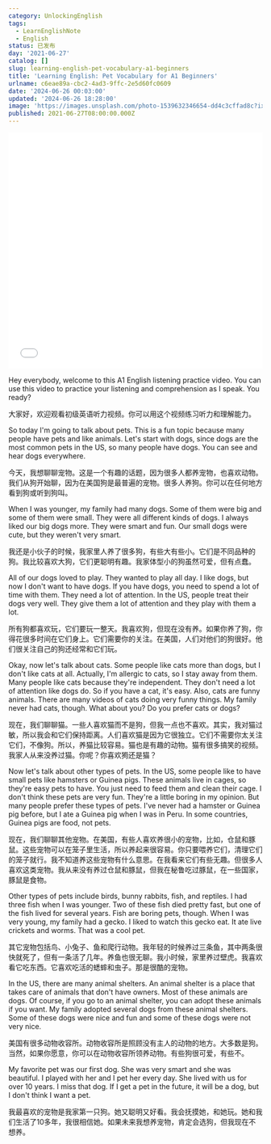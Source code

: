 ```yaml
---
category: UnlockingEnglish
tags:
  - LearnEnglishNote
  - English
status: 已发布
day: '2021-06-27'
catalog: []
slug: learning-english-pet-vocabulary-a1-beginners
title: 'Learning English: Pet Vocabulary for A1 Beginners'
urlname: c6eae89a-cbc2-4ad3-9ffc-2e5d60fc0609
date: '2024-06-26 00:03:00'
updated: '2024-06-26 18:28:00'
image: 'https://images.unsplash.com/photo-1539632346654-dd4c3cffad8c?ixlib=rb-4.0.3&q=85&fm=jpg&crop=entropy&cs=srgb'
published: 2021-06-27T08:00:00.000Z
---
```


<iframe width="100%" height="468" src="//player.bilibili.com/player.html?bvid=BV1Bx421Q7nU&p=4" scrolling="no" border="0" frameborder="no" framespacing="0" allowfullscreen="true"> </iframe>


Hey everybody, welcome to this A1 English listening practice video. You can use this video to practice your listening and comprehension as I speak. You ready?


大家好，欢迎观看初级英语听力视频。你可以用这个视频练习听力和理解能力。


So today I'm going to talk about pets. This is a fun topic because many people have pets and like animals. Let's start with dogs, since dogs are the most common pets in the US, so many people have dogs. You can see and hear dogs everywhere.


今天，我想聊聊宠物。这是一个有趣的话题，因为很多人都养宠物，也喜欢动物。我们从狗开始聊，因为在美国狗是最普遍的宠物。很多人养狗。你可以在任何地方看到狗或听到狗叫。


When I was younger, my family had many dogs. Some of them were big and some of them were small. They were all different kinds of dogs. I always liked our big dogs more. They were smart and fun. Our small dogs were cute, but they weren't very smart.


我还是小伙子的时候，我家里人养了很多狗，有些大有些小。它们是不同品种的狗。我比较喜欢大狗，它们更聪明有趣。我家体型小的狗虽然可爱，但有点蠢。


All of our dogs loved to play. They wanted to play all day. I like dogs, but now I don't want to have dogs. If you have dogs, you need to spend a lot of time with them. They need a lot of attention. In the US, people treat their dogs very well. They give them a lot of attention and they play with them a lot.


所有狗都喜欢玩，它们要玩一整天。我喜欢狗，但现在没有养。如果你养了狗，你得花很多时间在它们身上。它们需要你的关注。在美国，人们对他们的狗很好。他们很关注自己的狗还经常和它们玩。


Okay, now let's talk about cats. Some people like cats more than dogs, but I don't like cats at all. Actually, I'm allergic to cats, so I stay away from them. Many people like cats because they're independent. They don't need a lot of attention like dogs do. So if you have a cat, it's easy. Also, cats are funny animals. There are many videos of cats doing very funny things. My family never had cats, though. What about you? Do you prefer cats or dogs?


现在，我们聊聊猫。一些人喜欢猫而不是狗，但我一点也不喜欢。其实，我对猫过敏，所以我会和它们保持距离。人们喜欢猫是因为它很独立。它们不需要你太关注它们，不像狗。所以，养猫比较容易。猫也是有趣的动物。猫有很多搞笑的视频。我家人从来没养过猫。你呢？你喜欢㺃还是猫？


Now let's talk about other types of pets. In the US, some people like to have small pets like hamsters or Guinea pigs. These animals live in cages, so they're easy pets to have. You just need to feed them and clean their cage. I don't think these pets are very fun. They're a little boring in my opinion. But many people prefer these types of pets. I've never had a hamster or Guinea pig before, but I ate a Guinea pig when I was in Peru. In some countries, Guinea pigs are food, not pets.


现在，我们聊聊其他宠物。在美国，有些人喜欢养很小的宠物，比如，仓鼠和豚鼠。这些宠物可以在笼子里生活，所以养起来很容易。你只要喂养它们，清理它们的笼子就行。我不知道养这些宠物有什么意思。在我看来它们有些无趣。但很多人喜欢这类宠物。我从来没有养过仓鼠和豚鼠，但我在秘鲁吃过豚鼠，在一些国家，豚鼠是食物。


Other types of pets include birds, bunny rabbits, fish, and reptiles. I had three fish when I was younger. Two of these fish died pretty fast, but one of the fish lived for several years. Fish are boring pets, though. When I was very young, my family had a gecko. I liked to watch this gecko eat. It ate live crickets and worms. That was a cool pet.


其它宠物包括鸟、小兔子、鱼和爬行动物。我年轻的时候养过三条鱼，其中两条很快就死了，但有一条活了几年。养鱼也很无聊。我小时候，家里养过壁虎。我喜欢看它吃东西。它喜欢吃活的蟋蟀和虫子。那是很酷的宠物。


In the US, there are many animal shelters. An animal shelter is a place that takes care of animals that don't have owners. Most of these animals are dogs. Of course, if you go to an animal shelter, you can adopt these animals if you want. My family adopted several dogs from these animal shelters. Some of these dogs were nice and fun and some of these dogs were not very nice.


美国有很多动物收容所。动物收容所是照顾没有主人的动物的地方。大多数是狗。当然，如果你愿意，你可以在动物收容所领养动物。有些狗很可爱，有些不。


My favorite pet was our first dog. She was very smart and she was beautiful. I played with her and I pet her every day. She lived with us for over 10 years. I miss that dog. If I get a pet in the future, it will be a dog, but I don't think I want a pet.


我最喜欢的宠物是我家第一只狗。她又聪明又好看。我会抚摸她，和她玩。她和我们生活了10多年，我很相信她。如果未来我想养宠物，肯定会选狗，但我现在不想养。


